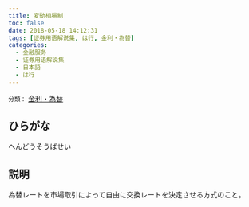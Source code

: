 ```yaml
---
title: 変動相場制
toc: false
date: 2018-05-18 14:12:31
tags: [证券用语解说集, は行, 金利・為替]
categories:
  - 金融服务
  - 证券用语解说集
  - 日本語
  - は行
---
```


`分類：` [金利・為替](/tags/金利・為替/)

## ひらがな

へんどうそうばせい

## 説明

為替レートを市場取引によって自由に交換レートを決定させる方式のこと。

